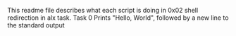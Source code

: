 This readme file describes what each script is doing in 0x02 shell redirection in alx task.
Task 0 Prints "Hello, World", followed by a new line to the standard output
